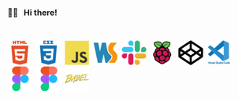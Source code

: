 ### 😶‍🌫️ &nbsp; Hi there!
&nbsp;
&nbsp;

<img src="https://github.com/devicons/devicon/blob/master/icons/html5/html5-plain-wordmark.svg" width="50" height="50">&nbsp;
<img src="https://github.com/devicons/devicon/blob/master/icons/css3/css3-plain-wordmark.svg" width="50" height="50">&nbsp;
<img src="https://github.com/devicons/devicon/blob/master/icons/javascript/javascript-original.svg" width="50" height="50">&nbsp;
<img src="https://github.com/devicons/devicon/blob/master/icons/webstorm/webstorm-original.svg" width="50" height="50">&nbsp;
<img src="https://github.com/devicons/devicon/blob/master/icons/slack/slack-original.svg" width="50" height="50">&nbsp;
<img src="https://github.com/devicons/devicon/blob/master/icons/raspberrypi/raspberrypi-original.svg" width="50" height="50">&nbsp;
<img src="https://github.com/devicons/devicon/blob/master/icons/codepen/codepen-plain.svg" width="50" height="50">&nbsp;
<img src="https://github.com/devicons/devicon/blob/master/icons/vscode/vscode-original-wordmark.svg" width="50" height="50">&nbsp;
<img src="https://github.com/devicons/devicon/blob/master/icons/figma/figma-original.svg" width="50" height="50">&nbsp;
<img src="https://github.com/devicons/devicon/blob/master/icons/figma/figma-original.svg" width="50" height="50">&nbsp;
<img src="https://github.com/devicons/devicon/blob/master/icons/babel/babel-original.svg" width="50" height="50">&nbsp;

